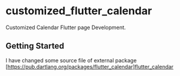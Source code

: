 # customized_flutter_calendar

Customized Calendar Flutter page Development.

## Getting Started

I have changed some source file of external package
[https://pub.dartlang.org/packages/flutter_calendar]flutter_calendar
